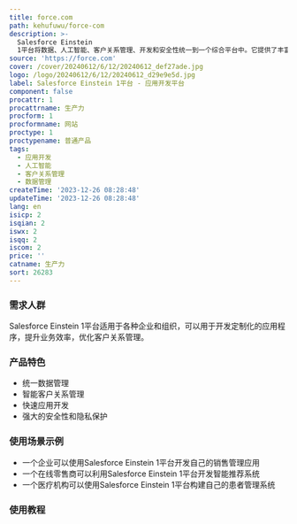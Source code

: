 ```yaml
---
title: force.com
path: kehufuwu/force-com
description: >-
  Salesforce Einstein
  1平台将数据、人工智能、客户关系管理、开发和安全性统一到一个综合平台中。它提供了丰富的功能和优势，帮助企业构建强大的应用程序，加速创新，并提供安全可靠的解决方案。定价根据具体需求而定，详情请访问官方网站。
source: 'https://force.com'
cover: /cover/20240612/6/12/20240612_def27ade.jpg
logo: /logo/20240612/6/12/20240612_d29e9e5d.jpg
label: Salesforce Einstein 1平台 - 应用开发平台
component: false
procattr: 1
procattrname: 生产力
procform: 1
procformname: 网站
proctype: 1
proctypename: 普通产品
tags:
  - 应用开发
  - 人工智能
  - 客户关系管理
  - 数据管理
createTime: '2023-12-26 08:28:48'
updateTime: '2023-12-26 08:28:48'
lang: en
isicp: 2
isqian: 2
iswx: 2
isqq: 2
iscom: 2
price: ''
catname: 生产力
sort: 26283
---
```




### 需求人群
Salesforce Einstein 1平台适用于各种企业和组织，可以用于开发定制化的应用程序，提升业务效率，优化客户关系管理。

### 产品特色
- 统一数据管理
- 智能客户关系管理
- 快速应用开发
- 强大的安全性和隐私保护

### 使用场景示例
- 一个企业可以使用Salesforce Einstein 1平台开发自己的销售管理应用
- 一个在线零售商可以利用Salesforce Einstein 1平台开发智能推荐系统
- 一个医疗机构可以使用Salesforce Einstein 1平台构建自己的患者管理系统

### 使用教程


  
